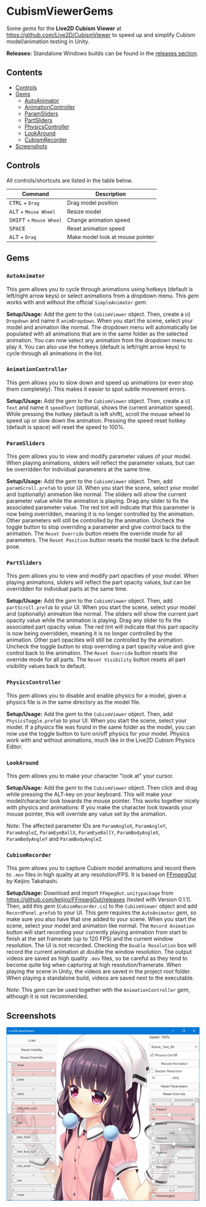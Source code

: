 


# CubismViewerGems
Some _gems_ for the __Live2D Cubism Viewer__ at https://github.com/Live2D/CubismViewer to speed up and simplify Cubism model/animation testing in Unity.

__Releases:__ Standalone Windows builds can be found in the [releases section](https://github.com/DenchiSoft/CubismViewerGems/releases).


## Contents

- [Controls](#controls)
- [Gems](#gems)
  - [AutoAnimator](#autoanimator)
  - [AnimationController](#animationcontroller)
  - [ParamSliders](#paramsliders)
  - [PartSliders](#partsliders)
  - [PhysicsController](#physicscontroller)
  - [LookAround](#lookaround)
  - [CubismRecorder](#cubismrecorder)
- [Screenshots](#screenshots)

## Controls
All controls/shortcuts are listed in the table below.

| Command | Description |
| --- | --- |
| <kbd>CTRL</kbd> + `Drag` | Drag model position |
| <kbd>ALT</kbd> + `Mouse Wheel` | Resize model |
| <kbd>SHIFT</kbd> + `Mouse Wheel` | Change animation speed |
| <kbd>SPACE</kbd> | Reset animation speed |
| <kbd>ALT</kbd> + `Drag` | Make model look at mouse pointer |

## Gems

### `AutoAnimator`
This _gem_ allows you to cycle through animations using hotkeys (default is left/right arrow keys) or select animations from a dropdown menu. This _gem_ works with and without the official `SimpleAnimator` _gem_.

__Setup/Usage:__ Add the _gem_ to the `CubismViewer` object. Then, create a `UI Dropdown` and name it `animDropdown`. When you start the scene, select your model and animation like normal. The dropdown menu will automatically be populated with all animations that are in the same folder as the selected animation. You can now select any animation from the dropdown menu to play it. You can also use the hotkeys (default is left/right arrow keys) to cycle through all animations in the list.

### `AnimationController`
This _gem_ allows you to slow down and speed up animations (or even stop them completely). This makes it easier to spot subtle movement errors.

__Setup/Usage:__ Add the _gem_ to the `CubismViewer` object. Then, create a `UI Text` and name it `speedText` (optional, shows the current animation speed). While pressing the hotkey (default is left shift), scroll the mouse wheel to speed up or slow down the animation. Pressing the speed reset hotkey (default is space) will reset the speed to 100%.

### `ParamSliders`
This _gem_ allows you to view and modify parameter values of your model. When playing animations, sliders will reflect the parameter values, but can be overridden for individual parameters at the same time.

__Setup/Usage:__ Add the _gem_ to the `CubismViewer` object. Then, add `paramScroll.prefab` to your UI. When you start the scene, select your model and (optionally) animation like normal. The sliders will show the current parameter value while the animation is playing. Drag any slider to fix the associated parameter value. The red tint will indicate that this parameter is now being overridden, meaning it is no longer controlled by the animation. Other parameters will still be controlled by the animation. Uncheck the toggle button to stop overriding a parameter and give control back to the animation. The `Reset Override` button resets the override mode for all parameters. The `Reset Position` button resets the model back to the default pose.


### `PartSliders`
This _gem_ allows you to view and modify part opacities of your model. When playing animations, sliders will reflect the part opacity values, but can be overridden for individual parts at the same time.

__Setup/Usage:__ Add the _gem_ to the `CubismViewer` object. Then, add `partScroll.prefab` to your UI. When you start the scene, select your model and (optionally) animation like normal. The sliders will show the current part opacity value while the animation is playing. Drag any slider to fix the associated part opacity value. The red tint will indicate that this part opacity is now being overridden, meaning it is no longer controlled by the animation. Other part opacities will still be controlled by the animation. Uncheck the toggle button to stop overriding a part opacity value and give control back to the animation. The `Reset Override` button resets the override mode for all parts. The `Reset Visibility` button resets all part visibility values back to default.


### `PhysicsController`
This _gem_ allows you to disable and enable physics for a model, given a physics file is in the same directory as the model file.

__Setup/Usage:__ Add the _gem_ to the `CubismViewer` object. Then, add `PhysicsToggle.prefab` to your UI. When you start the scene, select your model. If a physics file was found in the same folder as the model, you can now use the toggle button to turn on/off physics for your model. Physics work with and without animations, much like in the Live2D Cubism Physics Editor.

### `LookAround`
This _gem_ allows you to make your character "look at" your cursor. 

__Setup/Usage:__ Add the _gem_ to the `CubismViewer` object. Then click and drag while pressing the ALT-key on your keyboard. This will make your model/character look towards the mouse pointer. This works together nicely with physics and animations: If you make the character look towards your mouse pointer, this will override any value set by the animation.

_Note:_ The affected parameter IDs are `ParamAngleX`, `ParamAngleY`, `ParamAngleZ`, `ParamEyeBallX`, `ParamEyeBallY`, `ParamBodyAngleX`, `ParamBodyAngleY` and `ParamBodyAngleZ`.

### `CubismRecorder`
This _gem_ allows you to capture Cubism model animations and record them to `.mov` files in high quality at any resolution/FPS. It is based on [FFmpegOut](https://github.com/keijiro/FFmpegOut) by Keijiro Takahashi.

__Setup/Usage:__ Download and import `FFmpegOut.unitypackage` from https://github.com/keijiro/FFmpegOut/releases (tested with Version 0.1.1). Then, add this _gem_ (`CubismRecorder.cs`) to the `CubismViewer` object and add `RecordPanel.prefab` to your UI. This _gem_ requires the `AutoAnimator` _gem_, so make sure you also have that one added to your scene. When you start the scene, select your model and animation like normal. The `Record Animation` button will start recording your currently playing animation from start to finish at the set framerate (up to 120 FPS) and the current window resolution. The UI is not recorded. Checking the `Double Resolution` box will record the current animation at double the window resolution. The output videos are saved as high quality `.mov` files, so be careful as they tend to become quite big when capturing at high resolution/framerate. When playing the scene in Unity, the videos are saved in the project root folder. When playing a standalone build, videos are saved next to the executable. 

_Note:_ This _gem_ can be used together with the `AnimationController` _gem_, although it is not recommended.


## Screenshots
![Screenshot](https://raw.githubusercontent.com/DenchiSoft/CubismViewerGems/master/images/viewer_screenshot_v1_0.png "Screenshot")
